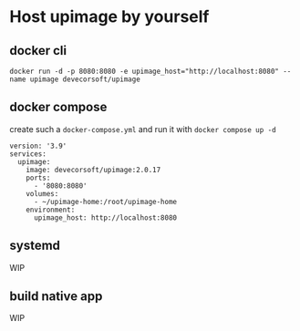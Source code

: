 # Host upimage by yourself

## docker cli
```shell
docker run -d -p 8080:8080 -e upimage_host="http://localhost:8080" --name upimage devecorsoft/upimage
```

## docker compose

create such a `docker-compose.yml` and run it with `docker compose up -d`
```shell
version: '3.9'
services:
  upimage:
    image: devecorsoft/upimage:2.0.17
    ports:
      - '8080:8080'
    volumes:
      - ~/upimage-home:/root/upimage-home
    environment:
      upimage_host: http://localhost:8080
```

## systemd

WIP

## build native app

WIP
